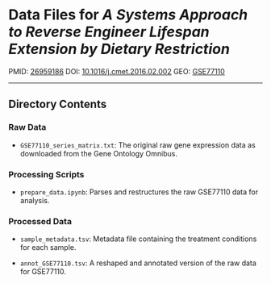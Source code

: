 # Data Files for *A Systems Approach to Reverse Engineer Lifespan Extension by Dietary Restriction*

PMID: [26959186](http://www.ncbi.nlm.nih.gov/pubmed/26959186)
DOI: [10.1016/j.cmet.2016.02.002](http://doi.org/10.1016/j.cmet.2016.02.002)
GEO: [GSE77110](http://www.ncbi.nlm.nih.gov/geo/query/acc.cgi?acc=GSE77110)

---

## Directory Contents

### Raw Data

- `GSE77110_series_matrix.txt`: The original raw gene expression data as downloaded from the Gene Ontology Omnibus.

### Processing Scripts

- `prepare_data.ipynb`: Parses and restructures the raw GSE77110 data for analysis.

### Processed Data

- `sample_metadata.tsv`: Metadata file containing the treatment conditions for each sample.

- `annot_GSE77110.tsv`: A reshaped and annotated version of the raw data for GSE77110.
